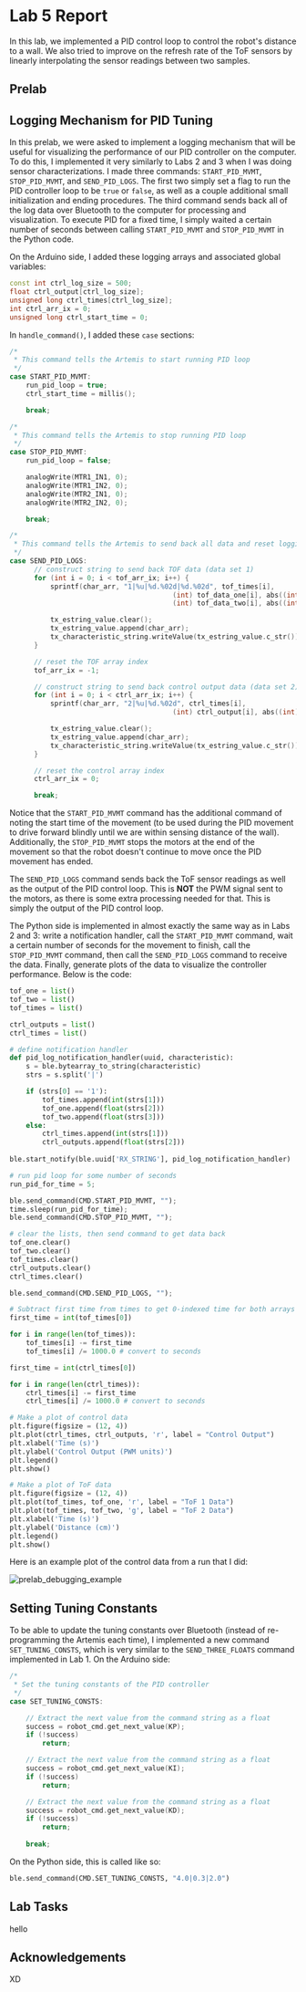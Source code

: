 # Lab 5 Report

In this lab, we implemented a PID control loop to control the robot's distance to a wall. We also tried to improve on the refresh rate of the ToF sensors by linearly interpolating the sensor readings between two samples.

## Prelab

## Logging Mechanism for PID Tuning

In this prelab, we were asked to implement a logging mechanism that will be useful for visualizing the performance of our PID controller on the computer. To do this, I implemented it very similarly to Labs 2 and 3 when I was doing sensor characterizations. I made three commands: `START_PID_MVMT`, `STOP_PID_MVMT`, and `SEND_PID_LOGS`. The first two simply set a flag to run the PID controller loop to be `true` or `false`, as well as a couple additional small initialization and ending procedures. The third command sends back all of the log data over Bluetooth to the computer for processing and visualization. To execute PID for a fixed time, I simply waited a certain number of seconds between calling `START_PID_MVMT` and `STOP_PID_MVMT` in the Python code.

On the Arduino side, I added these logging arrays and associated global variables:

```cpp
const int ctrl_log_size = 500;
float ctrl_output[ctrl_log_size];
unsigned long ctrl_times[ctrl_log_size];
int ctrl_arr_ix = 0;
unsigned long ctrl_start_time = 0;
```

In `handle_command()`, I added these `case` sections:

```cpp
/*
 * This command tells the Artemis to start running PID loop
 */
case START_PID_MVMT:
    run_pid_loop = true;
    ctrl_start_time = millis();

    break;

/*
 * This command tells the Artemis to stop running PID loop
 */
case STOP_PID_MVMT:
    run_pid_loop = false;

    analogWrite(MTR1_IN1, 0);
    analogWrite(MTR1_IN2, 0);
    analogWrite(MTR2_IN1, 0);
    analogWrite(MTR2_IN2, 0);

    break;

/*
 * This command tells the Artemis to send back all data and reset logging arrays from most recent PID loop run
 */
case SEND_PID_LOGS:
      // construct string to send back TOF data (data set 1)
      for (int i = 0; i < tof_arr_ix; i++) {
          sprintf(char_arr, "1|%u|%d.%02d|%d.%02d", tof_times[i],
                                        (int) tof_data_one[i], abs((int) (tof_data_one[i] * 100.0) % 100),
                                        (int) tof_data_two[i], abs((int) (tof_data_two[i] * 100.0) % 100));

          tx_estring_value.clear();
          tx_estring_value.append(char_arr);
          tx_characteristic_string.writeValue(tx_estring_value.c_str());
      }

      // reset the TOF array index
      tof_arr_ix = -1;

      // construct string to send back control output data (data set 2)
      for (int i = 0; i < ctrl_arr_ix; i++) {
          sprintf(char_arr, "2|%u|%d.%02d", ctrl_times[i],
                                        (int) ctrl_output[i], abs((int) (ctrl_output[i] * 100.0) % 100));

          tx_estring_value.clear();
          tx_estring_value.append(char_arr);
          tx_characteristic_string.writeValue(tx_estring_value.c_str());
      }

      // reset the control array index
      ctrl_arr_ix = 0;

      break;
```

Notice that the `START_PID_MVMT` command has the additional command of noting the start time of the movement (to be used during the PID movement to drive forward blindly until we are within sensing distance of the wall). Additionally, the `STOP_PID_MVMT` stops the motors at the end of the movement so that the robot doesn't continue to move once the PID movement has ended.

The `SEND_PID_LOGS` command sends back the ToF sensor readings as well as the output of the PID control loop. This is **NOT** the PWM signal sent to the motors, as there is some extra processing needed for that. This is simply the output of the PID control loop.

The Python side is implemented in almost exactly the same way as in Labs 2 and 3: write a notification handler, call the `START_PID_MVMT` command, wait a certain number of seconds for the movement to finish, call the `STOP_PID_MVMT` command, then call the `SEND_PID_LOGS` command to receive the data. Finally, generate plots of the data to visualize the controller performance. Below is the code:

```python
tof_one = list()
tof_two = list()
tof_times = list()

ctrl_outputs = list()
ctrl_times = list()

# define notification handler
def pid_log_notification_handler(uuid, characteristic):
    s = ble.bytearray_to_string(characteristic)
    strs = s.split('|')

    if (strs[0] == '1'):
        tof_times.append(int(strs[1]))
        tof_one.append(float(strs[2]))
        tof_two.append(float(strs[3]))
    else:
        ctrl_times.append(int(strs[1]))
        ctrl_outputs.append(float(strs[2]))
        
ble.start_notify(ble.uuid['RX_STRING'], pid_log_notification_handler)

# run pid loop for some number of seconds
run_pid_for_time = 5;

ble.send_command(CMD.START_PID_MVMT, "");
time.sleep(run_pid_for_time);
ble.send_command(CMD.STOP_PID_MVMT, "");

# clear the lists, then send command to get data back
tof_one.clear()
tof_two.clear()
tof_times.clear()
ctrl_outputs.clear()
ctrl_times.clear()

ble.send_command(CMD.SEND_PID_LOGS, "");

# Subtract first time from times to get 0-indexed time for both arrays
first_time = int(tof_times[0])

for i in range(len(tof_times)):
    tof_times[i] -= first_time
    tof_times[i] /= 1000.0 # convert to seconds

first_time = int(ctrl_times[0])

for i in range(len(ctrl_times)):
    ctrl_times[i] -= first_time
    ctrl_times[i] /= 1000.0 # convert to seconds

# Make a plot of control data
plt.figure(figsize = (12, 4))
plt.plot(ctrl_times, ctrl_outputs, 'r', label = "Control Output")
plt.xlabel('Time (s)')
plt.ylabel('Control Output (PWM units)')
plt.legend()
plt.show()

# Make a plot of ToF data
plt.figure(figsize = (12, 4))
plt.plot(tof_times, tof_one, 'r', label = "ToF 1 Data")
plt.plot(tof_times, tof_two, 'g', label = "ToF 2 Data")
plt.xlabel('Time (s)')
plt.ylabel('Distance (cm)')
plt.legend()
plt.show()
```

Here is an example plot of the control data from a run that I did:

![prelab_debugging_example](images/lab5/prelab_debugging_example.png)

## Setting Tuning Constants

To be able to update the tuning constants over Bluetooth (instead of re-programming the Artemis each time), I implemented a new command `SET_TUNING_CONSTS`, which is very similar to the `SEND_THREE_FLOATS` command implemented in Lab 1. On the Arduino side:

```cpp
/*
 * Set the tuning constants of the PID controller
 */
case SET_TUNING_CONSTS:

    // Extract the next value from the command string as a float
    success = robot_cmd.get_next_value(KP);
    if (!success)
        return;

    // Extract the next value from the command string as a float
    success = robot_cmd.get_next_value(KI);
    if (!success)
        return;

    // Extract the next value from the command string as a float
    success = robot_cmd.get_next_value(KD);
    if (!success)
        return;
        
    break;
```

On the Python side, this is called like so:

```python
ble.send_command(CMD.SET_TUNING_CONSTS, "4.0|0.3|2.0")
```

## Lab Tasks

hello

## Acknowledgements

XD